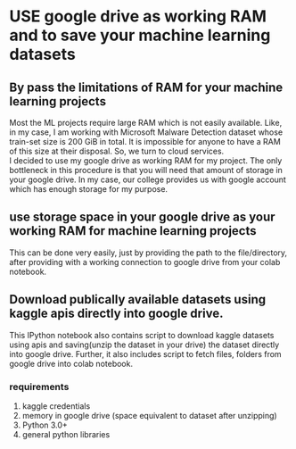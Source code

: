 # USE google drive as working RAM and to save your machine learning datasets

## By pass the limitations of RAM for your machine learning projects
Most the ML projects require large RAM which is not easily available. Like, in my case, I am working with Microsoft Malware Detection dataset whose train-set size is 200 GiB in total. It is impossible for anyone to have a RAM of this size at their disposal. So, we turn to cloud services. <br>
I decided to use my google drive as working RAM for my project. The only bottleneck in this procedure is that you will need that amount of storage in your google drive. In my case, our college provides us with google account which has enough storage for my purpose. 

## use storage space in your google drive as your working RAM for machine learning projects
This can be done very easily, just by providing the path to the file/directory, after providing with a working connection to google drive from your colab notebook.

## Download publically available datasets using kaggle apis directly into google drive.
This IPython notebook also contains script to download kaggle datasets using apis and saving(unzip the dataset in your drive) the dataset directly into google drive. Further, it also includes script to fetch files, folders from google drive into colab notebook. 

### requirements
1. kaggle credentials
2. memory in google drive (space equivalent to dataset after unzipping)
3. Python 3.0+
4. general python libraries

